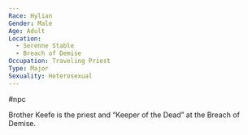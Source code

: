 ```yaml
---
Race: Hylian
Gender: Male
Age: Adult
Location:
  - Serenne Stable
  - Breach of Demise
Occupation: Traveling Priest
Type: Major
Sexuality: Heterosexual
---
```

#npc 

Brother Keefe is the priest and “Keeper of the Dead” at the Breach of Demise.
